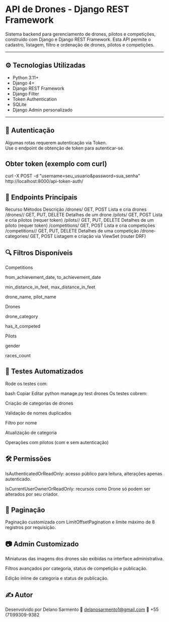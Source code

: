 # API de Drones - Django REST Framework

Sistema backend para gerenciamento de drones, pilotos e competições, construído com Django e Django REST Framework. Esta API permite o cadastro, listagem, filtro e ordenação de drones, pilotos e competições.

---

## ⚙️ Tecnologias Utilizadas

- Python 3.11+
- Django 4+
- Django REST Framework
- Django Filter
- Token Authentication
- SQLite
- Django Admin personalizado

---

## 🔐 Autenticação

Algumas rotas requerem autenticação via Token.  
Use o endpoint de obtenção de token para autenticar-se.

## Obter token (exemplo com curl)
curl -X POST -d "username=seu_usuario&password=sua_senha" http://localhost:8000/api-token-auth/

## 🔄 Endpoints Principais

Recurso	Métodos	Descrição
/drones/	GET, POST	Lista e cria drones
/drones/<id>/	GET, PUT, DELETE	Detalhes de um drone
/pilots/	GET, POST	Lista e cria pilotos (requer token)
/pilots/<id>/	GET, PUT, DELETE	Detalhes de um piloto (requer token)
/competitions/	GET, POST	Lista e cria competições
/competitions/<id>/	GET, PUT, DELETE	Detalhes de uma competição
/drone-categories/	GET, POST	Listagem e criação via ViewSet (router DRF)

## 🔍 Filtros Disponíveis
Competitions

from_achievement_date, to_achievement_date

min_distance_in_feet, max_distance_in_feet

drone_name, pilot_name

Drones

drone_category

has_it_competed

Pilots

gender

races_count

## 🧪 Testes Automatizados
Rode os testes com:

bash
Copiar
Editar
python manage.py test drones
Os testes cobrem:

Criação de categorias de drones

Validação de nomes duplicados

Filtro por nome

Atualização de categoria

Operações com pilotos (com e sem autenticação)

## 🛠️ Permissões
IsAuthenticatedOrReadOnly: acesso público para leitura, alterações apenas autenticado.

IsCurrentUserOwnerOrReadOnly: recursos como Drone só podem ser alterados por seu criador.

## 🧭 Paginação
Paginação customizada com LimitOffsetPagination e limite máximo de 8 registros por requisição.

## 📷 Admin Customizado
Miniaturas das imagens dos drones são exibidas na interface administrativa.

Filtros avançados por categoria, status de competição e publicação.

Edição inline de categoria e status de publicação.

## ✍️ Autor
Desenvolvido por Delano Sarmento
📧 delanosarmento1@gmail.com
📱 +55 (71)99309-9382
